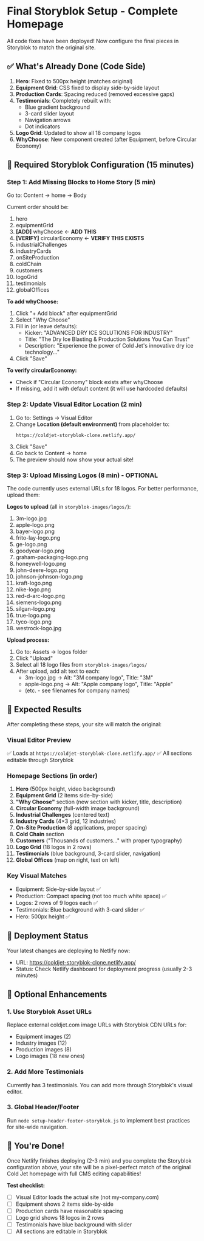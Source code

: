 # Final Storyblok Setup - Complete Homepage

All code fixes have been deployed! Now configure the final pieces in Storyblok to match the original site.

## ✅ What's Already Done (Code Side)

1. **Hero**: Fixed to 500px height (matches original)
2. **Equipment Grid**: CSS fixed to display side-by-side layout
3. **Production Cards**: Spacing reduced (removed excessive gaps)
4. **Testimonials**: Completely rebuilt with:
   - Blue gradient background
   - 3-card slider layout
   - Navigation arrows
   - Dot indicators
5. **Logo Grid**: Updated to show all 18 company logos
6. **WhyChoose**: New component created (after Equipment, before Circular Economy)

## 🔧 Required Storyblok Configuration (15 minutes)

### Step 1: Add Missing Blocks to Home Story (5 min)

Go to: Content → home → Body

Current order should be:
1. hero
2. equipmentGrid
3. **[ADD]** whyChoose ← **ADD THIS**
4. **[VERIFY]** circularEconomy ← **VERIFY THIS EXISTS**
5. industrialChallenges
6. industryCards
7. onSiteProduction
8. coldChain
9. customers
10. logoGrid
11. testimonials
12. globalOffices

**To add whyChoose:**
1. Click "+ Add block" after equipmentGrid
2. Select "Why Choose"
3. Fill in (or leave defaults):
   - Kicker: "ADVANCED DRY ICE SOLUTIONS FOR INDUSTRY"
   - Title: "The Dry Ice Blasting & Production Solutions You Can Trust"
   - Description: "Experience the power of Cold Jet's innovative dry ice technology..."
4. Click "Save"

**To verify circularEconomy:**
- Check if "Circular Economy" block exists after whyChoose
- If missing, add it with default content (it will use hardcoded defaults)

### Step 2: Update Visual Editor Location (2 min)

1. Go to: Settings → Visual Editor
2. Change **Location (default environment)** from placeholder to:
   ```
   https://coldjet-storyblok-clone.netlify.app/
   ```
3. Click "Save"
4. Go back to Content → home
5. The preview should now show your actual site!

### Step 3: Upload Missing Logos (8 min) - OPTIONAL

The code currently uses external URLs for 18 logos. For better performance, upload them:

**Logos to upload** (all in `storyblok-images/logos/`):
1. 3m-logo.jpg
2. apple-logo.png
3. bayer-logo.png
4. frito-lay-logo.png
5. ge-logo.png
6. goodyear-logo.png
7. graham-packaging-logo.png
8. honeywell-logo.png
9. john-deere-logo.png
10. johnson-johnson-logo.png
11. kraft-logo.png
12. nike-logo.png
13. red-d-arc-logo.png
14. siemens-logo.png
15. silgan-logo.png
16. true-logo.png
17. tyco-logo.png
18. westrock-logo.jpg

**Upload process:**
1. Go to: Assets → logos folder
2. Click "Upload"
3. Select all 18 logo files from `storyblok-images/logos/`
4. After upload, add alt text to each:
   - 3m-logo.jpg → Alt: "3M company logo", Title: "3M"
   - apple-logo.png → Alt: "Apple company logo", Title: "Apple"
   - (etc. - see filenames for company names)

## 🎯 Expected Results

After completing these steps, your site will match the original:

### Visual Editor Preview
✅ Loads at `https://coldjet-storyblok-clone.netlify.app/`
✅ All sections editable through Storyblok

### Homepage Sections (in order)
1. **Hero** (500px height, video background)
2. **Equipment Grid** (2 items side-by-side)
3. **"Why Choose"** section (new section with kicker, title, description)
4. **Circular Economy** (full-width image background)
5. **Industrial Challenges** (centered text)
6. **Industry Cards** (4×3 grid, 12 industries)
7. **On-Site Production** (8 applications, proper spacing)
8. **Cold Chain** section
9. **Customers** ("Thousands of customers..." with proper typography)
10. **Logo Grid** (18 logos in 2 rows)
11. **Testimonials** (blue background, 3-card slider, navigation)
12. **Global Offices** (map on right, text on left)

### Key Visual Matches
- Equipment: Side-by-side layout ✅
- Production: Compact spacing (not too much white space) ✅
- Logos: 2 rows of 9 logos each ✅
- Testimonials: Blue background with 3-card slider ✅
- Hero: 500px height ✅

## 🔄 Deployment Status

Your latest changes are deploying to Netlify now:
- URL: https://coldjet-storyblok-clone.netlify.app/
- Status: Check Netlify dashboard for deployment progress (usually 2-3 minutes)

## 📝 Optional Enhancements

### 1. Use Storyblok Asset URLs
Replace external coldjet.com image URLs with Storyblok CDN URLs for:
- Equipment images (2)
- Industry images (12)
- Production images (8)
- Logo images (18 new ones)

### 2. Add More Testimonials
Currently has 3 testimonials. You can add more through Storyblok's visual editor.

### 3. Global Header/Footer
Run `node setup-header-footer-storyblok.js` to implement best practices for site-wide navigation.

## 🎉 You're Done!

Once Netlify finishes deploying (2-3 min) and you complete the Storyblok configuration above, your site will be a pixel-perfect match of the original Cold Jet homepage with full CMS editing capabilities!

**Test checklist:**
- [ ] Visual Editor loads the actual site (not my-company.com)
- [ ] Equipment shows 2 items side-by-side
- [ ] Production cards have reasonable spacing
- [ ] Logo grid shows 18 logos in 2 rows
- [ ] Testimonials have blue background with slider
- [ ] All sections are editable in Storyblok